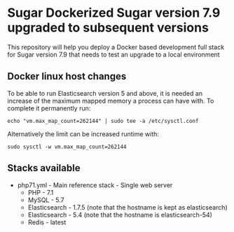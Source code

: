 # Sugar Dockerized Sugar version 7.9 upgraded to subsequent versions
This repository will help you deploy a Docker based development full stack for Sugar version 7.9 that needs to test an upgrade to a local environment

## Docker linux host changes
To be able to run Elasticsearch version 5 and above, it is needed an increase of the maximum mapped memory a process can have with. To complete it permanently run:

`echo "vm.max_map_count=262144" | sudo tee -a /etc/sysctl.conf`

Alternatively the limit can be increased runtime with:

`sudo sysctl -w vm.max_map_count=262144`

## Stacks available
* php71.yml - Main reference stack - Single web server
    * PHP - 7.1
    * MySQL - 5.7
    * Elasticsearch - 1.7.5 (note that the hostname is kept as elasticsearch)
    * Elasticsearch - 5.4 (note that the hostname is elasticsearch-54)
    * Redis - latest
